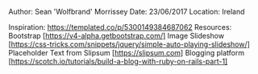 Author: Sean 'Wolfbrand' Morrissey
Date: 23/06/2017
Location: Ireland

Inspiration: https://templated.co/p/5300149384687062
Resources:
    Bootstrap [https://v4-alpha.getbootstrap.com/]
    Image Slideshow [https://css-tricks.com/snippets/jquery/simple-auto-playing-slideshow/]
    Placeholder Text from Slipsum [https://slipsum.com]
    Blogging platform [https://scotch.io/tutorials/build-a-blog-with-ruby-on-rails-part-1]